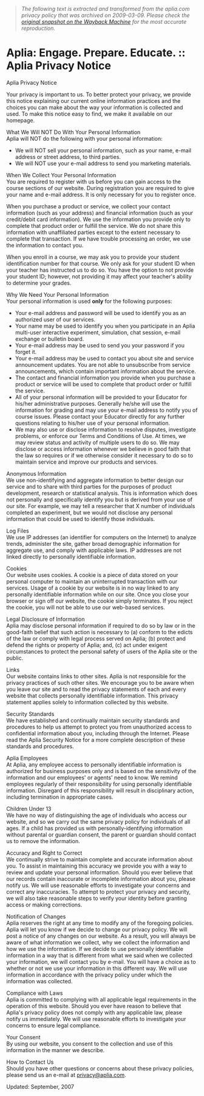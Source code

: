 > *The following text is extracted and transformed from the aplia.com privacy policy that was archived on 2009-03-09. Please check the [original snapshot on the Wayback Machine](https://web.archive.org/web/20090309085836id_/http%3A//www.aplia.com/privacy.jsp) for the most accurate reproduction.*

# Aplia: Engage. Prepare. Educate. :: Aplia Privacy Notice

Aplia Privacy Notice

Your privacy is important to us. To better protect your privacy, we provide this notice explaining our current online information practices and the choices you can make about the way your information is collected and used. To make this notice easy to find, we make it available on our homepage.

What We Will NOT Do With Your Personal Information  
Aplia will NOT do the following with your personal information:

  * We will NOT sell your personal information, such as your name, e-mail address or street address, to third parties.
  * We will NOT use your e-mail address to send you marketing materials.



When We Collect Your Personal Information  
You are required to register with us before you can gain access to the course sections of our website. During registration you are required to give your name and e-mail address. It is only necessary for you to register once. 

When you purchase a product or service, we collect your contact information (such as your address) and financial information (such as your credit/debit card information). We use the information you provide only to complete that product order or fulfill the service. We do not share this information with unaffiliated parties except to the extent necessary to complete that transaction. If we have trouble processing an order, we use the information to contact you.

When you enroll in a course, we may ask you to provide your student identification number for that course. We only ask for your student ID when your teacher has instructed us to do so. You have the option to not provide your student ID; however, not providing it may affect your teacher's ability to determine your grades.

Why We Need Your Personal Information  
Your personal information is used **only** for the following purposes:

  * Your e-mail address and password will be used to identify you as an authorized user of our services.
  * Your name may be used to identify you when you participate in an Aplia multi-user interactive experiment, simulation, chat session, e-mail exchange or bulletin board. 
  * Your e-mail address may be used to send you your password if you forget it. 
  * Your e-mail address may be used to contact you about site and service announcement updates. You are not able to unsubscribe from service announcements, which contain important information about the service. 
  * The contact and financial information you provide when you purchase a product or service will be used to complete that product order or fulfill the service.
  * All of your personal information will be provided to your Educator for his/her administrative purposes. Generally he/she will use the information for grading and may use your e-mail address to notify you of course issues. Please contact your Educator directly for any further questions relating to his/her use of your personal information. 
  * We may also use or disclose information to resolve disputes, investigate problems, or enforce our Terms and Conditions of Use. At times, we may review status and activity of multiple users to do so. We may disclose or access information whenever we believe in good faith that the law so requires or if we otherwise consider it necessary to do so to maintain service and improve our products and services.



Anonymous Information  
We use non-identifying and aggregate information to better design our service and to share with third parties for the purposes of product development, research or statistical analysis. This is information which does not personally and specifically identify you but is derived from your use of our site. For example, we may tell a researcher that X number of individuals completed an experiment, but we would not disclose any personal information that could be used to identify those individuals.

Log Files  
We use IP addresses (an identifier for computers on the Internet) to analyze trends, administer the site, gather broad demographic information for aggregate use, and comply with applicable laws. IP addresses are not linked directly to personally identifiable information.

Cookies  
Our website uses cookies. A cookie is a piece of data stored on your personal computer to maintain an uninterrupted transaction with our services. Usage of a cookie by our website is in no way linked to any personally identifiable information while on our site. Once you close your browser or sign off our website, the cookie simply terminates. If you reject the cookie, you will not be able to use our web-based services.

Legal Disclosure of Information  
Aplia may disclose personal information if required to do so by law or in the good-faith belief that such action is necessary to (a) conform to the edicts of the law or comply with legal process served on Aplia; (b) protect and defend the rights or property of Aplia; and, (c) act under exigent circumstances to protect the personal safety of users of the Aplia site or the public.

Links  
Our website contains links to other sites. Aplia is not responsible for the privacy practices of such other sites. We encourage you to be aware when you leave our site and to read the privacy statements of each and every website that collects personally identifiable information. This privacy statement applies solely to information collected by this website.

Security Standards  
We have established and continually maintain security standards and procedures to help us attempt to protect you from unauthorized access to confidential information about you, including through the Internet. Please read the Aplia Security Notice for a more complete description of these standards and procedures.

Aplia Employees  
At Aplia, any employee access to personally identifiable information is authorized for business purposes only and is based on the sensitivity of the information and our employees' or agents' need to know. We remind employees regularly of their responsibility for using personally identifiable information. Disregard of this responsibility will result in disciplinary action, including termination in appropriate cases.

Children Under 13  
We have no way of distinguishing the age of individuals who access our website, and so we carry out the same privacy policy for individuals of all ages. If a child has provided us with personally-identifying information without parental or guardian consent, the parent or guardian should contact us to remove the information.

Accuracy and Right to Correct  
We continually strive to maintain complete and accurate information about you. To assist in maintaining this accuracy we provide you with a way to review and update your personal information. Should you ever believe that our records contain inaccurate or incomplete information about you, please notify us. We will use reasonable efforts to investigate your concerns and correct any inaccuracies. To attempt to protect your privacy and security, we will also take reasonable steps to verify your identity before granting access or making corrections.

Notification of Changes  
Aplia reserves the right at any time to modify any of the foregoing policies. Aplia will let you know if we decide to change our privacy policy. We will post a notice of any changes on our website. As a result, you will always be aware of what information we collect, why we collect the information and how we use the information. If we decide to use personally identifiable information in a way that is different from what we said when we collected your information, we will contact you by e-mail. You will have a choice as to whether or not we use your information in this different way. We will use information in accordance with the privacy policy under which the information was collected.

Compliance with Laws  
Aplia is committed to complying with all applicable legal requirements in the operation of this website. Should you ever have reason to believe that Aplia's privacy policy does not comply with any applicable law, please notify us immediately. We will use reasonable efforts to investigate your concerns to ensure legal compliance.

Your Consent  
By using our website, you consent to the collection and use of this information in the manner we describe.

How to Contact Us  
Should you have other questions or concerns about these privacy policies, please send us an e-mail at [privacy@aplia.com](mailto:privacy@aplia.com).

Updated: September, 2007
